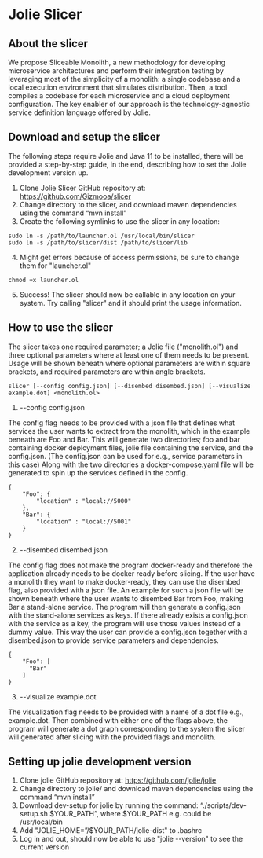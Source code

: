 # Jolie Slicer
## About the slicer
We propose Sliceable Monolith, a new methodology for developing microservice architectures and perform their integration testing by leveraging most of the simplicity of a monolith: a single codebase and a local execution environment that simulates distribution. Then, a tool compiles a codebase for each microservice and a cloud deployment configuration. The key enabler of our approach is the technology-agnostic service definition language offered by Jolie.

## Download and setup the slicer
The following steps require Jolie and Java 11 to be installed, there will be provided a step-by-step guide, in the end, describing how to set the Jolie development version up. 

1) Clone Jolie Slicer GitHub repository at: https://github.com/Gizmooa/slicer
2) Change directory to the slicer, and download maven dependencies using the command “mvn install”
3) Create the following symlinks to use the slicer in any location:
```
sudo ln -s /path/to/launcher.ol /usr/local/bin/slicer
sudo ln -s /path/to/slicer/dist /path/to/slicer/lib
```
4) Might get errors because of access permissions, be sure to change them for "launcher.ol"
```
chmod +x launcher.ol
```
5) Success! The slicer should now be callable in any location on your system. Try calling "slicer" and it should print the usage information. 

## How to use the slicer
The slicer takes one required parameter; a Jolie file ("monolith.ol") and three optional parameters where at least one of them needs to be present. Usage will be shown beneath where optional parameters are within square brackets, and required parameters are within angle brackets.
```
slicer [--config config.json] [--disembed disembed.json] [--visualize example.dot] <monolith.ol>
```

1) --config config.json

The config flag needs to be provided with a json file that defines what services the user wants to extract from the monolith, which in the example beneath are Foo and Bar. This will generate two directories; foo and bar containing docker deployment files, jolie file containing the service, and the config.json. (The config.json can be used for e.g., service parameters in this case) Along with the two directories a docker-compose.yaml file will be generated to spin up the services defined in the config.
```
{
    "Foo": {
        "location" : "local://5000"
    },
    "Bar": {
        "location" : "local://5001"
    }
}
```

2) --disembed disembed.json

The config flag does not make the program docker-ready and therefore the application already needs to be docker ready before slicing. If the user have a monolith they want to make docker-ready, they can use the disembed flag, also provided with a json file. An example for such a json file will be shown beneath where the user wants to disembed Bar from Foo, making Bar a stand-alone service. The program will then generate a config.json with the stand-alone services as keys. If there already exists a config.json with the service as a key, the program will use those values instead of a dummy value. This way the user can provide a config.json together with a disembed.json to provide service parameters and dependencies. 
```
{
    "Foo": [
      "Bar"
    ]
}
```

3) --visualize example.dot

The visualization flag needs to be provided with a name of a dot file e.g., example.dot. Then combined with either one of the flags above, the program will generate a dot graph corresponding to the system the slicer will generated after slicing with the provided flags and monolith.

## Setting up jolie development version
1) Clone jolie GitHub repository at: https://github.com/jolie/jolie
2) Change directory to jolie/ and download maven dependencies using the command “mvn install”
3) Download dev-setup for jolie by running the command: “./scripts/dev-setup.sh $YOUR_PATH”, where $YOUR_PATH e.g. could be /usr/local/bin
4) Add "JOLIE_HOME=”/$YOUR_PATH/jolie-dist" to .bashrc
5) Log in and out, should now be able to use "jolie --version" to see the current version
